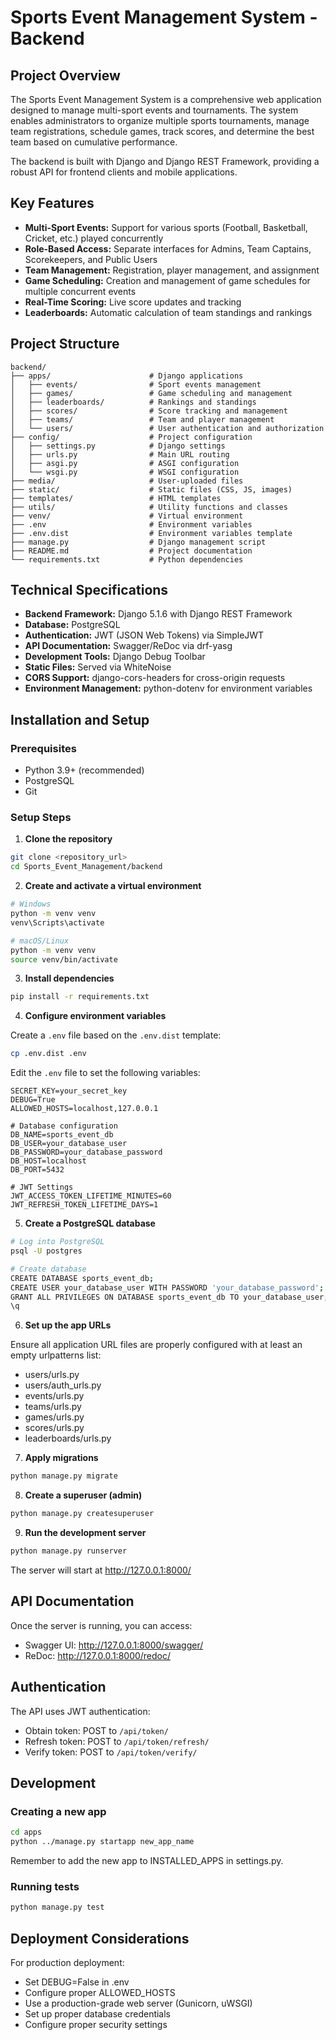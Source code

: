 # Sports Event Management System - Backend

## Project Overview

The Sports Event Management System is a comprehensive web application designed to manage multi-sport events and tournaments. The system enables administrators to organize multiple sports tournaments, manage team registrations, schedule games, track scores, and determine the best team based on cumulative performance.

The backend is built with Django and Django REST Framework, providing a robust API for frontend clients and mobile applications.

## Key Features

- **Multi-Sport Events:** Support for various sports (Football, Basketball, Cricket, etc.) played concurrently
- **Role-Based Access:** Separate interfaces for Admins, Team Captains, Scorekeepers, and Public Users
- **Team Management:** Registration, player management, and assignment
- **Game Scheduling:** Creation and management of game schedules for multiple concurrent events
- **Real-Time Scoring:** Live score updates and tracking
- **Leaderboards:** Automatic calculation of team standings and rankings

## Project Structure

```
backend/
├── apps/                      # Django applications
│   ├── events/                # Sport events management
│   ├── games/                 # Game scheduling and management
│   ├── leaderboards/          # Rankings and standings
│   ├── scores/                # Score tracking and management
│   ├── teams/                 # Team and player management
│   └── users/                 # User authentication and authorization
├── config/                    # Project configuration
│   ├── settings.py            # Django settings
│   ├── urls.py                # Main URL routing
│   ├── asgi.py                # ASGI configuration
│   └── wsgi.py                # WSGI configuration
├── media/                     # User-uploaded files
├── static/                    # Static files (CSS, JS, images)
├── templates/                 # HTML templates
├── utils/                     # Utility functions and classes
├── venv/                      # Virtual environment
├── .env                       # Environment variables
├── .env.dist                  # Environment variables template
├── manage.py                  # Django management script
├── README.md                  # Project documentation
└── requirements.txt           # Python dependencies
```

## Technical Specifications

- **Backend Framework:** Django 5.1.6 with Django REST Framework
- **Database:** PostgreSQL
- **Authentication:** JWT (JSON Web Tokens) via SimpleJWT
- **API Documentation:** Swagger/ReDoc via drf-yasg
- **Development Tools:** Django Debug Toolbar
- **Static Files:** Served via WhiteNoise
- **CORS Support:** django-cors-headers for cross-origin requests
- **Environment Management:** python-dotenv for environment variables

## Installation and Setup

### Prerequisites

- Python 3.9+ (recommended)
- PostgreSQL
- Git

### Setup Steps

1. **Clone the repository**

```bash
git clone <repository_url>
cd Sports_Event_Management/backend
```

2. **Create and activate a virtual environment**

```bash
# Windows
python -m venv venv
venv\Scripts\activate

# macOS/Linux
python -m venv venv
source venv/bin/activate
```

3. **Install dependencies**

```bash
pip install -r requirements.txt
```

4. **Configure environment variables**

Create a `.env` file based on the `.env.dist` template:

```bash
cp .env.dist .env
```

Edit the `.env` file to set the following variables:

```
SECRET_KEY=your_secret_key
DEBUG=True
ALLOWED_HOSTS=localhost,127.0.0.1

# Database configuration
DB_NAME=sports_event_db
DB_USER=your_database_user
DB_PASSWORD=your_database_password
DB_HOST=localhost
DB_PORT=5432

# JWT Settings
JWT_ACCESS_TOKEN_LIFETIME_MINUTES=60
JWT_REFRESH_TOKEN_LIFETIME_DAYS=1
```

5. **Create a PostgreSQL database**

```bash
# Log into PostgreSQL
psql -U postgres

# Create database
CREATE DATABASE sports_event_db;
CREATE USER your_database_user WITH PASSWORD 'your_database_password';
GRANT ALL PRIVILEGES ON DATABASE sports_event_db TO your_database_user;
\q
```

6. **Set up the app URLs**

Ensure all application URL files are properly configured with at least an empty urlpatterns list:

- users/urls.py
- users/auth_urls.py
- events/urls.py
- teams/urls.py
- games/urls.py
- scores/urls.py
- leaderboards/urls.py

7. **Apply migrations**

```bash
python manage.py migrate
```

8. **Create a superuser (admin)**

```bash
python manage.py createsuperuser
```

9. **Run the development server**

```bash
python manage.py runserver
```

The server will start at http://127.0.0.1:8000/

## API Documentation

Once the server is running, you can access:
- Swagger UI: http://127.0.0.1:8000/swagger/
- ReDoc: http://127.0.0.1:8000/redoc/

## Authentication

The API uses JWT authentication:
- Obtain token: POST to `/api/token/`
- Refresh token: POST to `/api/token/refresh/`
- Verify token: POST to `/api/token/verify/`

## Development

### Creating a new app

```bash
cd apps
python ../manage.py startapp new_app_name
```

Remember to add the new app to INSTALLED_APPS in settings.py.

### Running tests

```bash
python manage.py test
```

## Deployment Considerations

For production deployment:
- Set DEBUG=False in .env
- Configure proper ALLOWED_HOSTS
- Use a production-grade web server (Gunicorn, uWSGI)
- Set up proper database credentials
- Configure proper security settings

